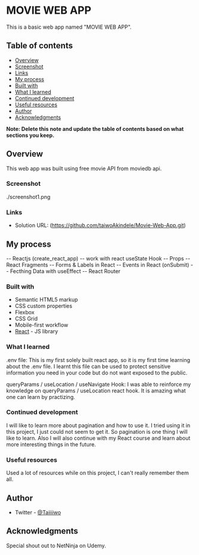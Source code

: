 # MOVIE WEB APP

This is a basic web app named "MOVIE WEB APP". 

## Table of contents

  - [Overview](#overview)
  - [Screenshot](#screenshot)
  - [Links](#links)
  - [My process](#my-process)
  - [Built with](#built-with)
  - [What I learned](#what-i-learned)
  - [Continued development](#continued-development)
  - [Useful resources](#useful-resources)
  - [Author](#author)
  - [Acknowledgments](#acknowledgments)

**Note: Delete this note and update the table of contents based on what sections you keep.**

## Overview

This web app was built using free movie API from moviedb api.   

### Screenshot

./screenshot1.png

### Links

- Solution URL: (https://github.com/taiwoAkindele/Movie-Web-App.git)

## My process

-- Reactjs (create_react_app)
-- work with react useState Hook
-- Props
-- React Fragments
-- Forms & Labels in React
-- Events in React (onSubmit)
-- Fecthing Data with useEffect
-- React Router 

### Built with

- Semantic HTML5 markup
- CSS custom properties
- Flexbox
- CSS Grid
- Mobile-first workflow
- [React](https://reactjs.org/) - JS library

### What I learned

.env file: This is my first solely built react app, so it is my first time learning about the .env file. I learnt this file can be used to protect sensitive information you need in your code but do not want exposed to the public.

queryParams / useLocation / useNavigate Hook: I was  able to reinforce my knowledge on queryParams / useLocation react hook. It is amazing what one can learn by practizing. 

### Continued development

I will like to learn more about pagination and how to use it. I tried using it in this project, I just could not seem to get it. So pagination is one thing I will like to learn. Also I will also continue with my React course and learn about more interesting things in the future.

### Useful resources

Used a lot of resources while on this project, I can't really remember them all.

## Author

- Twitter - [@Taiiiiwo](https://www.twitter.com/taiiiiwo)

## Acknowledgments

Special shout out to NetNinja on Udemy.
